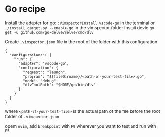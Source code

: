 # Go recipe

Install the adapter for go: `:VimspectorInstall vscode-go` in the terminal or `./install_gadget.py --enable-go` in the vimspector folder
Install devle `go get -u github.com/go-delve/delve/cmd/dlv`

Create `.vimspector.json` file in the root of the folder with this configuration

```
{
  "configurations": {
    "run": {
      "adapter": "vscode-go",
      "configuration": {
        "request": "launch",
        "program": "${fileDirname}/<path-of-your-test-file>.go",
        "mode": "debug",
        "dlvToolPath": "$HOME/go/bin/dlv"
      }
    }
  }
}
```

where `<path-of-your-test-file>` is the actual path of the file before the root folder of `.vimspector.json`

opem `nvim`, add `breakpoint` with `F9` wherever you want to test and run with `F5`
